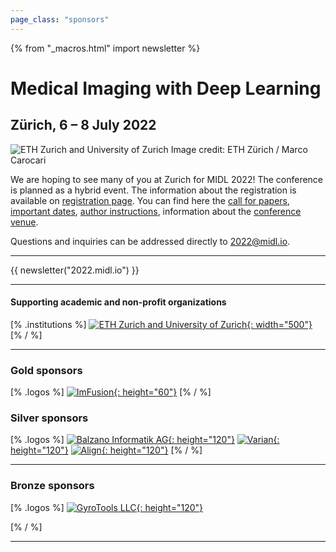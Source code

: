 ```yaml
---
page_class: "sponsors"
---
```

{% from "_macros.html" import newsletter %}

<h1 class="midl">Medical&nbsp;Imaging with Deep&nbsp;Learning</h1>
<h2 class="midl">Zürich, 6 &ndash; 8 July 2022</h2>

<p class="primary-photo centered">
    <img alt="ETH Zurich and University of Zurich" src="/images/eth-university-zurich.jpg">
    <span class="credits">
        Image credit: ETH Zürich / Marco Carocari
    </span>
</p>

We are hoping to see many of you at Zurich for MIDL 2022!
The conference is planned as a hybrid event.
The information about the registration is available on [registration page](/registration.html).
You can find here the [call for papers](/call-for-papers.html), [important dates](/dates.html),
[author instructions](/author-instructions.html), information about the [conference venue](/venue.html).
 <!-- and details about [registration for the conference /TBA](/registration.html). -->

Questions and inquiries can be addressed directly to [2022@midl.io](mailto:2022@midl.io).

<!-- ## Call for Reviewers

If you would like to support MIDL 2022 as a reviewer you can apply under the following [link](https://docs.google.com/forms/d/e/1FAIpQLSfwjljOBuiKWCpEeQEv7n-vwTH13emgct_I1Dx3XROnnpBOng/viewform?usp=send_form) until December 3, 2021.  -->
<!-- 
## Paper Registration Update 

Due to large number of requests, requirements to register an abstract for the conference was removed. -->

---

{{ newsletter("2022.midl.io") }}

---
#### Supporting academic and non-profit organizations

[% .institutions %]
[![ETH Zurich and University of Zurich](/images/eth_uzh_logo.jpg){: width="500"}](https://ethz.ch/en.html)
[% / %]

---
<!-- 
#### Platinum sponsor

[% .logos %]

[% / %]

---

#### Gold sponsors

[% .logos %]
[% / %]

---
--- -->
### Gold sponsors 

[% .logos %]
[![ImFusion](/images/sponsors/imfusion.png){: height="60"}](https://www.imfusion.com)
[% / %]

### Silver sponsors

[% .logos %]
[![Balzano Informatik AG](/images/sponsors/balzano.png){: height="120"}](https://www.balzano.net)
[![Varian](/images/sponsors/varian.png){: height="120"}](https://www.varian.com/en-ch)
[![Align](/images/sponsors/align.png){: height="120"}](https://www.aligntech.com)
[% / %]

---
### Bronze sponsors

[% .logos %]
[![GyroTools LLC](/images/sponsors/gyrotools.png){: height="120"}](https://www.gyrotools.com/gt/)


[% / %]

---

